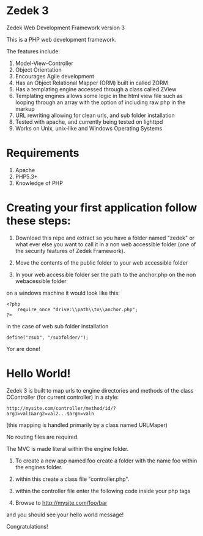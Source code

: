 Zedek 3
========

Zedek Web Development Framework version 3

This is a PHP web development framework. 

The features include:

1. Model-View-Controller
2. Object Orientation
3. Encourages Agile development
4. Has an Object Relational Mapper (ORM) built in called ZORM
5. Has a templating engine accessed through a class called ZView
6. Templating engines allows some logic in the html view file such as looping through an array with the option of including raw php in the markup 
7. URL rewriting allowing for clean urls, and sub folder installation
8. Tested with apache, and currently being tested on lighttpd
9. Works on Unix, unix-like and Windows Operating Systems

Requirements
=============
1. Apache
2. PHP5.3+
3. Knowledge of PHP

Creating your first application follow these steps:
===================================================

1. Download this repo and extract so you have a folder named "zedek" or what ever else you want to call it in a non web accessible folder (one of the security features of Zedek Framework).
2. Move the contents of the public folder to your web accessible folder
3. In your web accessible folder ser the path to the anchor.php on the non webacessible folder

    <?php
      require_once "/path/to/zedek/anchor.php";
    ?>
    
on a windows machine it would look like this:

    <?php
        require_once "drive:\\path\\to\\anchor.php";
    ?>

in the case of web sub folder installation

    define("zsub", "/subfolder/");

Yor are done!

Hello World!
============

Zedek 3 is built to map urls to engine directories and methods of the class CController (for current controller) in a style:

    http://mysite.com/controller/method/id/?arg1=val1&arg2=val2...$argn=valn

(this mapping is handled primarily by a class named URLMaper) 

No routing files are required.

The MVC is made literal within the engine folder. 

1. To create a new app named foo create a folder with the name foo within the engines folder.
2. within this create a class file "controller.php".
3. within the controller file enter the following code inside your php tags

    <?php
    namespace __zf__;
    class CController extends ZController{
        function bar(){
            print "Hello World";
        }
    }
    

4. Browse to http://mysite.com/foo/bar

and you should see your hello world message!

Congratulations!